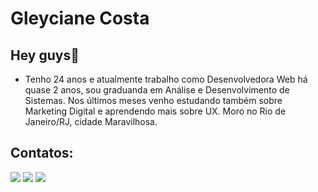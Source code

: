 # Gleyciane Costa
## Hey guys👋

- Tenho 24 anos e atualmente trabalho como Desenvolvedora Web há quase 2 anos, sou graduanda em Análise e Desenvolvimento de Sistemas. Nos últimos meses venho estudando também sobre Marketing Digital e aprendendo mais sobre UX. Moro no Rio de Janeiro/RJ, cidade Maravilhosa. 

 ## Contatos:
<div>
<a href="https://instagram.com/gleyctavaress" target="_blank"><img src="https://img.shields.io/badge/-Instagram-%23E4405F?style=for-the-badge&logo=instagram&logoColor=white" target="_blank"></a>
<a href = "mailto:contato@gleyc47@gmail.com"><img src="https://img.shields.io/badge/Gmail-D14836?style=for-the-badge&logo=gmail&logoColor=white" target="_blank"></a>
<a href="https://www.linkedin.com/in/gleycianecosta" target="_blank"><img src="https://img.shields.io/badge/-LinkedIn-%230077B5?style=for-the-badge&logo=linkedin&logoColor=white" target="_blank"></a>   
</div>         

<!--

          
-->
